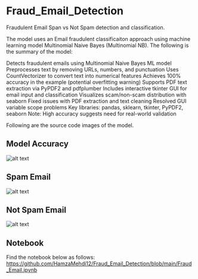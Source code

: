 # Fraud_Email_Detection
Fraudulent Email Span vs Not Spam detection and classification.


The model uses an Email fraudulent classificaiton approach using machine learning model Multinomial Naive Bayes (Multinomial NB). The following is the summary of the model:

Detects fraudulent emails using Multinomial Naive Bayes ML model
Preprocesses text by removing URLs, numbers, and punctuation
Uses CountVectorizer to convert text into numerical features
Achieves 100% accuracy in the example (potential overfitting warning)
Supports PDF text extraction via PyPDF2 and pdfplumber
Includes interactive tkinter GUI for email input and classification
Visualizes scam/non-scam distribution with seaborn
Fixed issues with PDF extraction and text cleaning
Resolved GUI variable scope problems
Key libraries: pandas, sklearn, tkinter, PyPDF2, seaborn
Note: High accuracy suggests need for real-world validation

Following are the source code images of the model.
## Model Accuracy
![alt text](https://github.com/HamzaMehdi12/Fraud_Email_Detection/blob/main/Fraud_em.png?raw=true)
## Spam Email
![alt text](https://github.com/HamzaMehdi12/Fraud_Email_Detection/blob/main/Email%20Scam.png?raw=true)
## Not Spam Email
![alt text](https://github.com/HamzaMehdi12/Fraud_Email_Detection/blob/main/Not%20Scam.png?raw=true)

## Notebook
Find the notebook below as follows:
https://github.com/HamzaMehdi12/Fraud_Email_Detection/blob/main/Fraud_Email.ipynb
